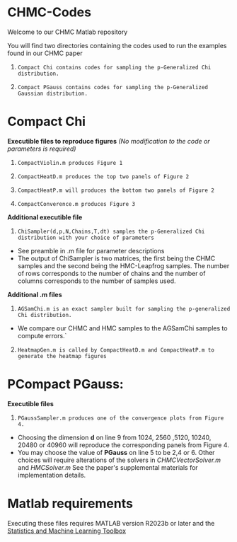 # CHMC-Codes

Welcome to our CHMC Matlab repository

You will find two directories containing the codes used to run the examples found in our CHMC paper

1. `Compact Chi contains codes for sampling the p-Generalized Chi distribution.` 

2. `Compact PGauss contains codes for sampling the p-Generalized Gaussian distribution.`

# Compact Chi 
**Executible files to reproduce figures** _(No modification to the code or parameters is required)_

1. `CompactViolin.m produces Figure 1`

2. `CompactHeatD.m produces the top two panels of Figure 2`

3. `CompactHeatP.m will produces the bottom two panels of Figure 2`

4. `CompactConverence.m produces Figure 3`


**Additional executible file**

1. `ChiSampler(d,p,N,Chains,T,dt) samples the p-Generalized Chi distribution with your choice of parameters`  
 - See preamble in .m file for parameter descriptions
 - The output of ChiSampler is two matrices, the first being the CHMC samples and the second being the HMC-Leapfrog samples. The number of rows corresponds to the number of chains and the number of columns corresponds to the number of samples used.

**Additional .m files**
1. `AGSamChi.m is an exact sampler built for sampling the p-generalized Chi distribution.` 
- We compare our CHMC and HMC samples to the AGSamChi samples to compute errors.`
2. `HeatmapGen.m is called by CompactHeatD.m and CompactHeatP.m to generate the heatmap figures`

# PCompact PGauss:
**Executible files**

1. `PGaussSampler.m produces one of the convergence plots from Figure 4.`
- Choosing the dimension **d** on line 9 from 1024, 2560 ,5120, 10240, 20480 or 40960 will reproduce the corresponding panels from Figure 4.
- You may choose the value of **PGauss** on line 5 to be 2,4 or 6. Other choices will require alterations of the solvers in _CHMCVectorSolver.m_ and _HMCSolver.m_ See the paper's supplemental materials for implementation details.

# Matlab requirements

Executing these files requires MATLAB version R2023b or later and the [Statistics and Machine Learning Toolbox](https://www.mathworks.com/products/statistics.html)